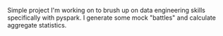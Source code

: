 Simple project I'm working on to brush up on data engineering skills specifically with pyspark. I generate some mock "battles" and calculate aggregate statistics.
